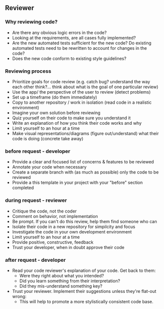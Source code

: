 

## Reviewer

### Why reviewing code?

 - Are there any obvious logic errors in the code?
 - Looking at the requirements, are all cases fully implemented?
 - Are the new automated tests sufficient for the new code? Do existing automated tests need to be rewritten to account for changes in the code?
 - Does the new code conform to existing style guidelines?

### Reviewing process


 - Prioritize goals for code review (e.g. catch bug? understand the way each other think?... think about what is the goal of one particular review) 
 - Use the app/ the perspective of the user to review (detect problems)  
 - Set up a timeframe (do them immediately)  
 - Copy to another repository / work in isolation (read code in a realistic environment)  
 - Imagine your own solution before reviewing  
 - Quiz yourself on their code to make sure you understand it
 - Write an explanation of how you think their code works and why
 - Limit yourself to an hour at a time
 - Make visual representations/diagrams (figure out/understand) what their code is doing (concrete take away)
 
 ### before request - developer
* Provide a clear and focused list of concerns & features to be reviewed
* Annotate your code when necessary
* Create a separate branch with (as much as possible) only the code to be reviewed
* Provide a this template in your project with your "before" section completed

### during request - reviewer
* Critique the code, not the coder
* Comment on behavior, not implementation
* Be prompt.  If you can't do this review, help them find someone who can
* Isolate their code in a new repository for simpilcity and focus
* Investigate the code in your own development environment
* Limit yourself to an hour at a time
* Provide positive, constructive, feedback
* Trust your developer, when in doubt approve their code

### after request - developer
* Read your code reviewer's explanation of your code.  Get back to them:  
  * Were they right about what you intended?
  * Did you learn something from their interpretation?
  * Did they mis-understand something key?
* Trust your reviewer. Implement their suggestions unless they're flat-out wrong:
  * This will help to promote a more stylistically consistent code base.
